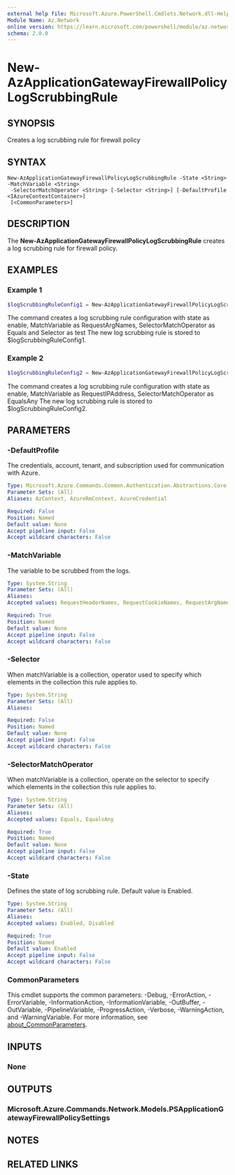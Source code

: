 ```yaml
---
external help file: Microsoft.Azure.PowerShell.Cmdlets.Network.dll-Help.xml
Module Name: Az.Network
online version: https://learn.microsoft.com/powershell/module/az.network/new-azapplicationgatewayfirewallpolicylogscrubbingrule
schema: 2.0.0
---
```


# New-AzApplicationGatewayFirewallPolicyLogScrubbingRule

## SYNOPSIS
Creates a log scrubbing rule for firewall policy

## SYNTAX

```
New-AzApplicationGatewayFirewallPolicyLogScrubbingRule -State <String> -MatchVariable <String>
 -SelectorMatchOperator <String> [-Selector <String>] [-DefaultProfile <IAzureContextContainer>]
 [<CommonParameters>]
```

## DESCRIPTION
The **New-AzApplicationGatewayFirewallPolicyLogScrubbingRule** creates a log scrubbing rule for firewall policy.

## EXAMPLES

### Example 1
```powershell
$logScrubbingRuleConfig1 = New-AzApplicationGatewayFirewallPolicyLogScrubbingRule -State Enabled -MatchVariable RequestArgNames -SelectorMatchOperator Equals -Selector test
```

The command creates a log scrubbing rule configuration with state as enable, MatchVariable as RequestArgNames, SelectorMatchOperator as Equals and Selector as test
The new log scrubbing rule is stored to $logScrubbingRuleConfig1.

### Example 2
```powershell
$logScrubbingRuleConfig2 = New-AzApplicationGatewayFirewallPolicyLogScrubbingRule -State Enabled -MatchVariable RequestIPAddress -SelectorMatchOperator EqualsAny
```

The command creates a log scrubbing rule configuration with state as enable, MatchVariable as RequestIPAddress, SelectorMatchOperator as EqualsAny
The new log scrubbing rule is stored to $logScrubbingRuleConfig2.

## PARAMETERS

### -DefaultProfile
The credentials, account, tenant, and subscription used for communication with Azure.

```yaml
Type: Microsoft.Azure.Commands.Common.Authentication.Abstractions.Core.IAzureContextContainer
Parameter Sets: (All)
Aliases: AzContext, AzureRmContext, AzureCredential

Required: False
Position: Named
Default value: None
Accept pipeline input: False
Accept wildcard characters: False
```

### -MatchVariable
The variable to be scrubbed from the logs.

```yaml
Type: System.String
Parameter Sets: (All)
Aliases:
Accepted values: RequestHeaderNames, RequestCookieNames, RequestArgNames, RequestPostArgNames, RequestJSONArgNames, RequestIPAddress

Required: True
Position: Named
Default value: None
Accept pipeline input: False
Accept wildcard characters: False
```

### -Selector
When matchVariable is a collection, operator used to specify which elements in the collection this rule applies to.

```yaml
Type: System.String
Parameter Sets: (All)
Aliases:

Required: False
Position: Named
Default value: None
Accept pipeline input: False
Accept wildcard characters: False
```

### -SelectorMatchOperator
When matchVariable is a collection, operate on the selector to specify which elements in the collection this rule applies to.

```yaml
Type: System.String
Parameter Sets: (All)
Aliases:
Accepted values: Equals, EqualsAny

Required: True
Position: Named
Default value: None
Accept pipeline input: False
Accept wildcard characters: False
```

### -State
Defines the state of log scrubbing rule. Default value is Enabled.

```yaml
Type: System.String
Parameter Sets: (All)
Aliases:
Accepted values: Enabled, Disabled

Required: True
Position: Named
Default value: Enabled
Accept pipeline input: False
Accept wildcard characters: False
```

### CommonParameters
This cmdlet supports the common parameters: -Debug, -ErrorAction, -ErrorVariable, -InformationAction, -InformationVariable, -OutBuffer, -OutVariable, -PipelineVariable, -ProgressAction, -Verbose, -WarningAction, and -WarningVariable. For more information, see [about_CommonParameters](http://go.microsoft.com/fwlink/?LinkID=113216).

## INPUTS

### None

## OUTPUTS

### Microsoft.Azure.Commands.Network.Models.PSApplicationGatewayFirewallPolicySettings

## NOTES

## RELATED LINKS
